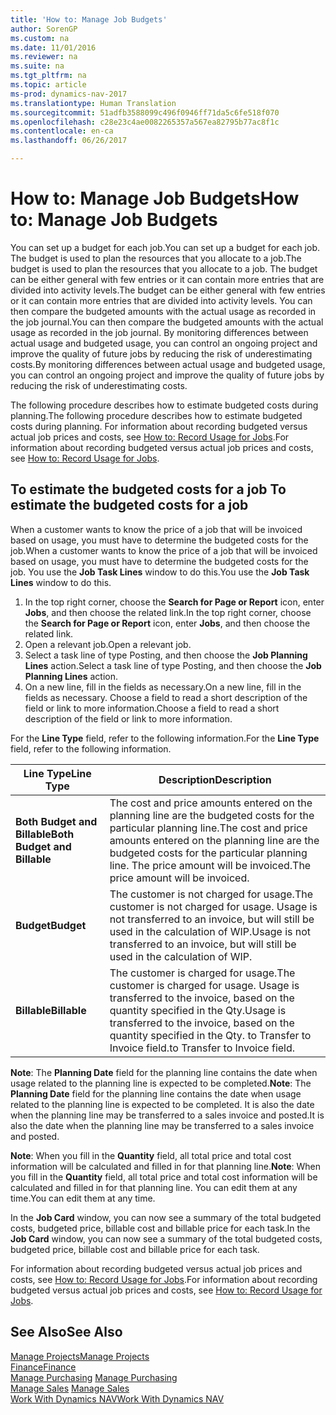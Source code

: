 ```yaml
---
title: 'How to: Manage Job Budgets'
author: SorenGP
ms.custom: na
ms.date: 11/01/2016
ms.reviewer: na
ms.suite: na
ms.tgt_pltfrm: na
ms.topic: article
ms-prod: dynamics-nav-2017
ms.translationtype: Human Translation
ms.sourcegitcommit: 51adfb3588099c496f0946ff71da5c6fe518f070
ms.openlocfilehash: c28e23c4ae0082265357a567ea82795b77ac8f1c
ms.contentlocale: en-ca
ms.lasthandoff: 06/26/2017

---
```


# <a name="how-to-manage-job-budgets"></a><span data-ttu-id="6c099-102">How to: Manage Job Budgets</span><span class="sxs-lookup"><span data-stu-id="6c099-102">How to: Manage Job Budgets</span></span>
<span data-ttu-id="6c099-103">You can set up a budget for each job.</span><span class="sxs-lookup"><span data-stu-id="6c099-103">You can set up a budget for each job.</span></span> <span data-ttu-id="6c099-104">The budget is used to plan the resources that you allocate to a job.</span><span class="sxs-lookup"><span data-stu-id="6c099-104">The budget is used to plan the resources that you allocate to a job.</span></span> <span data-ttu-id="6c099-105">The budget can be either general with few entries or it can contain more entries that are divided into activity levels.</span><span class="sxs-lookup"><span data-stu-id="6c099-105">The budget can be either general with few entries or it can contain more entries that are divided into activity levels.</span></span> <span data-ttu-id="6c099-106">You can then compare the budgeted amounts with the actual usage as recorded in the job journal.</span><span class="sxs-lookup"><span data-stu-id="6c099-106">You can then compare the budgeted amounts with the actual usage as recorded in the job journal.</span></span> <span data-ttu-id="6c099-107">By monitoring differences between actual usage and budgeted usage, you can control an ongoing project and improve the quality of future jobs by reducing the risk of underestimating costs.</span><span class="sxs-lookup"><span data-stu-id="6c099-107">By monitoring differences between actual usage and budgeted usage, you can control an ongoing project and improve the quality of future jobs by reducing the risk of underestimating costs.</span></span>

<span data-ttu-id="6c099-108">The following procedure describes how to estimate budgeted costs during planning.</span><span class="sxs-lookup"><span data-stu-id="6c099-108">The following procedure describes how to estimate budgeted costs during planning.</span></span> <span data-ttu-id="6c099-109">For information about recording budgeted versus actual job prices and costs, see [How to: Record Usage for Jobs](projects-how-record-job-usage.md).</span><span class="sxs-lookup"><span data-stu-id="6c099-109">For information about recording budgeted versus actual job prices and costs, see [How to: Record Usage for Jobs](projects-how-record-job-usage.md).</span></span>  

## <span data-ttu-id="6c099-110"><a name="JobBudgetCosts"></a> To estimate the budgeted costs for a job</span><span class="sxs-lookup"><span data-stu-id="6c099-110"><a name="JobBudgetCosts"></a> To estimate the budgeted costs for a job</span></span>  
<span data-ttu-id="6c099-111">When a customer wants to know the price of a job that will be invoiced based on usage, you must have to determine the budgeted costs for the job.</span><span class="sxs-lookup"><span data-stu-id="6c099-111">When a customer wants to know the price of a job that will be invoiced based on usage, you must have to determine the budgeted costs for the job.</span></span> <span data-ttu-id="6c099-112">You use the **Job Task Lines** window to do this.</span><span class="sxs-lookup"><span data-stu-id="6c099-112">You use the **Job Task Lines** window to do this.</span></span>

1. <span data-ttu-id="6c099-113">In the top right corner, choose the **Search for Page or Report** icon, enter **Jobs**, and then choose the related link.</span><span class="sxs-lookup"><span data-stu-id="6c099-113">In the top right corner, choose the **Search for Page or Report** icon, enter **Jobs**, and then choose the related link.</span></span>  
2. <span data-ttu-id="6c099-114">Open a relevant job.</span><span class="sxs-lookup"><span data-stu-id="6c099-114">Open a relevant job.</span></span>
3. <span data-ttu-id="6c099-115">Select a task line of type Posting, and then choose the **Job Planning Lines** action.</span><span class="sxs-lookup"><span data-stu-id="6c099-115">Select a task line of type Posting, and then choose the **Job Planning Lines** action.</span></span>
4. <span data-ttu-id="6c099-116">On a new line, fill in the fields as necessary.</span><span class="sxs-lookup"><span data-stu-id="6c099-116">On a new line, fill in the fields as necessary.</span></span> <span data-ttu-id="6c099-117">Choose a field to read a short description of the field or link to more information.</span><span class="sxs-lookup"><span data-stu-id="6c099-117">Choose a field to read a short description of the field or link to more information.</span></span>   

<span data-ttu-id="6c099-118">For the **Line Type** field, refer to the following information.</span><span class="sxs-lookup"><span data-stu-id="6c099-118">For the **Line Type** field, refer to the following information.</span></span>  

|<span data-ttu-id="6c099-119">Line Type</span><span class="sxs-lookup"><span data-stu-id="6c099-119">Line Type</span></span> |<span data-ttu-id="6c099-120">Description</span><span class="sxs-lookup"><span data-stu-id="6c099-120">Description</span></span> |
|----------|------------|
|<span data-ttu-id="6c099-121">**Both Budget and Billable**</span><span class="sxs-lookup"><span data-stu-id="6c099-121">**Both Budget and Billable**</span></span>|<span data-ttu-id="6c099-122">The cost and price amounts entered on the planning line are the budgeted costs for the particular planning line.</span><span class="sxs-lookup"><span data-stu-id="6c099-122">The cost and price amounts entered on the planning line are the budgeted costs for the particular planning line.</span></span> <span data-ttu-id="6c099-123">The price amount will be invoiced.</span><span class="sxs-lookup"><span data-stu-id="6c099-123">The price amount will be invoiced.</span></span>|
|<span data-ttu-id="6c099-124">**Budget**</span><span class="sxs-lookup"><span data-stu-id="6c099-124">**Budget**</span></span>|<span data-ttu-id="6c099-125">The customer is not charged for usage.</span><span class="sxs-lookup"><span data-stu-id="6c099-125">The customer is not charged for usage.</span></span> <span data-ttu-id="6c099-126">Usage is not transferred to an invoice, but will still be used in the calculation of WIP.</span><span class="sxs-lookup"><span data-stu-id="6c099-126">Usage is not transferred to an invoice, but will still be used in the calculation of WIP.</span></span>|
|<span data-ttu-id="6c099-127">**Billable**</span><span class="sxs-lookup"><span data-stu-id="6c099-127">**Billable**</span></span>|<span data-ttu-id="6c099-128">The customer is charged for usage.</span><span class="sxs-lookup"><span data-stu-id="6c099-128">The customer is charged for usage.</span></span> <span data-ttu-id="6c099-129">Usage is transferred to the invoice, based on the quantity specified in the Qty.</span><span class="sxs-lookup"><span data-stu-id="6c099-129">Usage is transferred to the invoice, based on the quantity specified in the Qty.</span></span> <span data-ttu-id="6c099-130">to Transfer to Invoice field.</span><span class="sxs-lookup"><span data-stu-id="6c099-130">to Transfer to Invoice field.</span></span>|

<span data-ttu-id="6c099-131">**Note**: The **Planning Date** field for the planning line contains the date when usage related to the planning line is expected to be completed.</span><span class="sxs-lookup"><span data-stu-id="6c099-131">**Note**: The **Planning Date** field for the planning line contains the date when usage related to the planning line is expected to be completed.</span></span> <span data-ttu-id="6c099-132">It is also the date when the planning line may be transferred to a sales invoice and posted.</span><span class="sxs-lookup"><span data-stu-id="6c099-132">It is also the date when the planning line may be transferred to a sales invoice and posted.</span></span>  

<span data-ttu-id="6c099-133">**Note**: When you fill in the **Quantity** field, all total price and total cost information will be calculated and filled in for that planning line.</span><span class="sxs-lookup"><span data-stu-id="6c099-133">**Note**: When you fill in the **Quantity** field, all total price and total cost information will be calculated and filled in for that planning line.</span></span> <span data-ttu-id="6c099-134">You can edit them at any time.</span><span class="sxs-lookup"><span data-stu-id="6c099-134">You can edit them at any time.</span></span>

<span data-ttu-id="6c099-135">In the **Job Card** window, you can now see a summary of the total budgeted costs, budgeted price, billable cost and billable price for each task.</span><span class="sxs-lookup"><span data-stu-id="6c099-135">In the **Job Card** window, you can now see a summary of the total budgeted costs, budgeted price, billable cost and billable price for each task.</span></span>

<span data-ttu-id="6c099-136">For information about recording budgeted versus actual job prices and costs, see [How to: Record Usage for Jobs](projects-how-record-job-usage.md).</span><span class="sxs-lookup"><span data-stu-id="6c099-136">For information about recording budgeted versus actual job prices and costs, see [How to: Record Usage for Jobs](projects-how-record-job-usage.md).</span></span>

## <a name="see-also"></a><span data-ttu-id="6c099-137">See Also</span><span class="sxs-lookup"><span data-stu-id="6c099-137">See Also</span></span>
[<span data-ttu-id="6c099-138">Manage Projects</span><span class="sxs-lookup"><span data-stu-id="6c099-138">Manage Projects</span></span>](projects-manage-projects.md)  
[<span data-ttu-id="6c099-139">Finance</span><span class="sxs-lookup"><span data-stu-id="6c099-139">Finance</span></span>](finance-setup.md)  
<span data-ttu-id="6c099-140">[Manage Purchasing](purchasing-manage-purchasing.md)       </span><span class="sxs-lookup"><span data-stu-id="6c099-140">[Manage Purchasing](purchasing-manage-purchasing.md)       </span></span>  
<span data-ttu-id="6c099-141">[Manage Sales](sales-manage-sales.md)    </span><span class="sxs-lookup"><span data-stu-id="6c099-141">[Manage Sales](sales-manage-sales.md)    </span></span>  
[<span data-ttu-id="6c099-142">Work With Dynamics NAV</span><span class="sxs-lookup"><span data-stu-id="6c099-142">Work With Dynamics NAV</span></span>](ui-work-product.md)  

